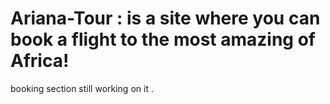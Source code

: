 # Ariana-Tour : is a site where you can book a flight to the most amazing of Africa!
booking section still working on it .

